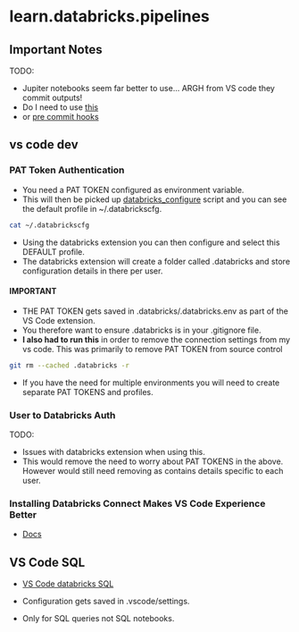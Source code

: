 # learn.databricks.pipelines

## Important Notes

TODO: 

- Jupiter notebooks seem far better to use... ARGH from VS code they commit outputs!
- Do I need to use [this](https://gist.github.com/33eyes/431e3d432f73371509d176d0dfb95b6e)
- or [pre commit hooks](https://stackoverflow.com/questions/60711665/how-to-prevent-git-from-commiting-jupyter-notebook-results)

## vs code dev

### PAT Token Authentication

- You need a PAT TOKEN configured as environment variable.
- This will then be picked up [databricks_configure](./cde/databricks_configure.sh) script and you can see the default profile in ~/.databrickscfg.

```bash
cat ~/.databrickscfg
```

- Using the databricks extension you can then configure and select this DEFAULT profile.
- The databricks extension will create a folder called .databricks and store configuration details in there per user.

#### IMPORTANT

- THE PAT TOKEN gets saved in .databricks/.databricks.env as part of the VS Code extension.
- You therefore want to ensure .databricks is in your .gitignore file.
- **I also had to run this** in order to remove the connection settings from my vs code. This was primarily to remove PAT TOKEN from source control

```bash
git rm --cached .databricks -r
```

- If you have the need for multiple environments you will need to create separate PAT TOKENS and profiles.

### User to Databricks Auth

TODO:
- Issues with databricks extension when using this.
- This would remove the need to worry about PAT TOKENS in the above. However would still need removing as contains details specific to each user.

### Installing Databricks Connect Makes VS Code Experience Better

- [Docs](https://docs.databricks.com/en/dev-tools/vscode-ext/dev-tasks/databricks-connect.html)


## VS Code SQL

- [VS Code databricks SQL](https://marketplace.visualstudio.com/items?itemName=databricks.sqltools-databricks-driver)

- Configuration gets saved in .vscode/settings.
- Only for SQL queries not SQL notebooks.
